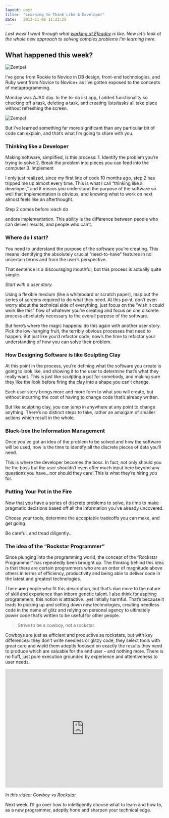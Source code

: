 ```yaml
---
layout: post
title:  "Learning to Think Like A Developer"
date:   2013-11-06 11:22:25
---
```


_Last week I went through what_ [_working at Efeqdev_](http://www.efeqdev.com/launchcode-updates/working-at-efeqdev/) _is like. Now let’s look at the whole new approach to solving complex problems I’m learning here._

## What happened this week?

![Zempel](http://i.imgur.com/d2RHdzB.jpg)

I’ve gone from Rookie to Novice in DB design, front-end technologies, and Ruby went from Novice to Novice+ as I’ve gotten exposed to the concepts of metaprogramming.

Monday was AJAX day. In the to-do list app, I added functionality so checking off a task, deleting a task, and creating lists/tasks all take place without refreshing the screen.

![Zempel](http://i.imgur.com/CNXh28z.png)

But I’ve learned something far more significant than any particular bit of code can explain, and that’s what I’m going to share with you.

### Thinking like a Developer

Making software, simplified, is this process: 1. Identify the problem you’re trying to solve 2. Break the problem into pieces you can feed into the computer 3. Implement

I only just realized, since my first line of code 10 months ago, step 2 has tripped me up almost every time. This is what I call “thinking like a developer,” and it means you understand the purpose of the software so well that implementation is obvious, and knowing what to work on next almost feels like an afterthought.

Step 2 comes before :each do

endore implementation. This ability is the difference between people who can deliver results, and people who can’t.

### Where do I start?

You need to understand the purpose of the software you’re creating. This means identifying the absolutely crucial “need-to-have” features in no uncertain terms and from the user’s perspective.

That sentence is a discouraging mouthful, but this process is actually quite simple.

_Start with a user story._

Using a flexible medium (like a whiteboard or scratch paper), map out the series of screens required to do what they need. At this point, don’t even worry about the technical side of everything, just focus on the “wish it could work like this” flow of whatever you’re creating and focus on one discrete process absolutely necessary to the overall purpose of the software.

But here’s where the magic happens: do this again with another user story. Pick the low-hanging fruit, the terribly obvious processes that need to happen. But just like you’d refactor code, now’s the time to refactor your understanding of how you can solve their problem.

### How Designing Software is like Sculpting Clay

At this point in the process, you’re defining what the software you create is going to look like, and showing it to the user to determine that’s what they really want. This is just like sculpting a pot for somebody, and making sure they like the look before firing the clay into a shape you can’t change.

Each user story brings more and more form to what you will create, but without incurring the cost of having to change code that’s already written.

But like sculpting clay, you can jump in anywhere at any point to change anything. There’s no distinct steps to take, rather an amalgam of smaller actions which result in the whole.

### Black-box the Information Management

Once you’ve got an idea of the problem to be solved and how the software will be used, now is the time to identify all the discrete pieces of data you’ll need.

This is where the developer becomes the boss. In fact, not only should you be the boss but the user shouldn’t even offer much input here beyond any questions you have&#8230;nor should they care! This is what they’re hiring _you_ for.

### Putting Your Pot in the Fire

Now that you have a series of discrete problems to solve, its time to make pragmatic decisions based off all the information you’ve already uncovered.

Choose your tools, determine the acceptable tradeoffs you can make, and get going.

Be careful, and tread diligently&#8230;

### The idea of the “Rockstar Programmer”

Since plunging into the programming world, the concept of the “Rockstar Programmer” has repeatedly been brought up. The thinking behind this idea is that there are certain programmers who are an order of magnitude above others in terms of efficiency, productivity and being able to deliver code in the latest and greatest technologies.

There **are** people who fit this description, but that’s due more to the nature of skill and experience than inborn genetic talent. I also think for aspiring programmers, this notion is attractive&#8230;yet initially harmful. That’s because it leads to picking up and setting down new technologies, creating needless code in the name of glitz and relying on personal agency to ultimately power code that’s written to be useful for other people.

> Strive to be a cowboy, not a rockstar.

Cowboys are just as efficient and productive as rockstars, but with key differences: they don’t write needless or glitzy code, they select tools with great care and wield them adeptly focused on exactly the results they need to produce which are valuable for the end user &#8211; and nothing more. There is no fluff, just pure execution grounded by experience and attentiveness to user needs.

<div>
  <iframe width="500" height="375" src="http://www.youtube.com/embed/nhlHzYt4xRM?feature=oembed" frameborder="0" allowfullscreen></iframe>
</div>

_In this video: Cowboy vs Rockstar_

Next week, I’ll go over how to intelligently choose what to learn and how to, as a new programmer, adeptly hone and sharpen your technical edge.
